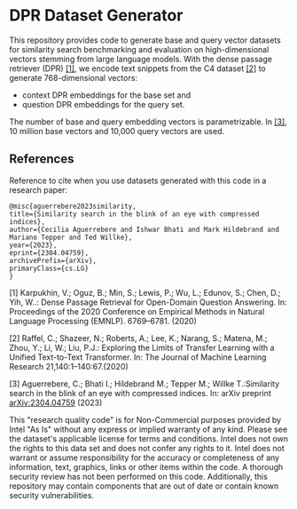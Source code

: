 # DPR Dataset Generator

This repository provides code to generate base and query vector datasets for similarity search benchmarking and evaluation on high-dimensional vectors stemming from large language models.
With the dense passage retriever (DPR) [[1]](#1), we encode text snippets from the C4 dataset [[2]](#2) to generate 768-dimensional vectors:
- context DPR embeddings for the base set and
- question DPR embeddings for the query set. 

The number of base and query embedding vectors is parametrizable. In [[3]](#3), 10 million base vectors and 10,000 query vectors are used.

## References
Reference to cite when you use datasets generated with this code in a research paper:

```
@misc{aguerrebere2023similarity,
title={Similarity search in the blink of an eye with compressed indices},
author={Cecilia Aguerrebere and Ishwar Bhati and Mark Hildebrand and Mariano Tepper and Ted Willke},
year={2023},
eprint={2304.04759},
archivePrefix={arXiv},
primaryClass={cs.LG}
}
```

<a id="1">[1]</a> 
Karpukhin, V.; Oguz, B.; Min, S.; Lewis, P.; Wu, L.; Edunov, S.; Chen, D.; Yih, W..: Dense Passage 
Retrieval for Open-Domain Question Answering. In: Proceedings of the 2020 Conference on Empirical 
Methods in Natural Language Processing (EMNLP). 6769–6781. (2020)

<a id="2">[2]</a> 
Raffel, C.; Shazeer, N.; Roberts, A.; Lee, K.; Narang, S.; Matena, M.; Zhou, Y.; Li, W.; Liu, 
P.J.: Exploring the Limits of Transfer Learning with a Unified Text-to-Text Transformer. 
In: The Journal of Machine Learning Research 21,140:1–140:67.(2020)

<a id="3">[3]</a>
Aguerrebere, C.; Bhati I.; Hildebrand M.; Tepper M.; Willke T.:Similarity search in the blink of an eye with compressed
indices. In: arXiv preprint [arXiv:2304.04759](https://arxiv.org/abs/2304.04759) (2023)


This "research quality code"  is for Non-Commercial purposes provided by Intel "As Is" without any express or implied 
warranty of any kind. Please see the dataset's applicable license for terms and conditions. Intel does not own the 
rights to this data set and does not confer any rights to it. Intel does not warrant or assume responsibility for the accuracy or completeness of any information, text, graphics, links or other items within the code. A thorough security review has not been performed on this code. Additionally, this repository may contain components that are out of date or contain known security vulnerabilities.
